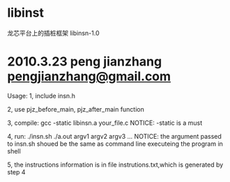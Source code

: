 # libinst
龙芯平台上的插桩框架
libinsn-1.0 

2010.3.23
peng jianzhang
pengjianzhang@gmail.com
=============
Usage:
1, include insn.h

2, use pjz_before_main, pjz_after_main function

3, compile: gcc -static libinsn.a your_file.c
   NOTICE: -static is a must	

4, run: ./insn.sh ./a.out argv1 argv2 argv3 ...
   NOTICE: the argument passed to insn.sh shoued be the same as command line executeing  the program in shell 	

5, the instructions information is in file instrutions.txt,which is generated by step 4
